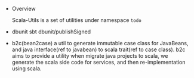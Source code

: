 * Overview

  Scala-Utils is a set of utilities under namespace ```todo```
  
* dbunit
    sbt dbunit/publishSigned

* b2c(bean2case)
  a util to generate immutable case class for JavaBeans, and java interface(ref to javabean) to scala trait(ref to case class).
  b2c aims to provide a utility when migrate java projects to scala, we generate the scala side code for services, and then re-implementation using scala.
